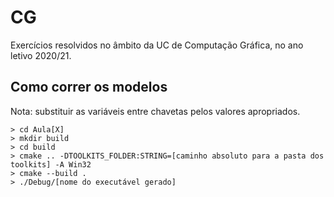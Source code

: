 # CG

Exercícios resolvidos no âmbito da UC de Computação Gráfica, no ano letivo 2020/21. 

## Como correr os modelos

Nota: substituir as variáveis entre chavetas pelos valores apropriados.

```
> cd Aula[X]
> mkdir build
> cd build
> cmake .. -DTOOLKITS_FOLDER:STRING=[caminho absoluto para a pasta dos toolkits] -A Win32
> cmake --build .
> ./Debug/[nome do executável gerado]
```
